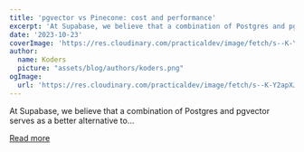 ```yaml
---
title: 'pgvector vs Pinecone: cost and performance'
excerpt: 'At Supabase, we believe that a combination of Postgres and pgvector serves as a better alternative to...'
date: '2023-10-23'
coverImage: 'https://res.cloudinary.com/practicaldev/image/fetch/s--K-Y2apXJ--/c_imagga_scale,f_auto,fl_progressive,h_420,q_auto,w_1000/https://dev-to-uploads.s3.amazonaws.com/uploads/articles/osil5n801dgolxmgooxh.jpeg'
author:
  name: Koders
  picture: "assets/blog/authors/koders.png"
ogImage:
  url: 'https://res.cloudinary.com/practicaldev/image/fetch/s--K-Y2apXJ--/c_imagga_scale,f_auto,fl_progressive,h_420,q_auto,w_1000/https://dev-to-uploads.s3.amazonaws.com/uploads/articles/osil5n801dgolxmgooxh.jpeg'
---
```


At Supabase, we believe that a combination of Postgres and pgvector serves as a better alternative to...

[Read more](https://dev.to/supabase/pgvector-vs-pinecone-cost-and-performance-22g5)
